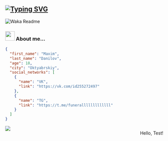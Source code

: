 [![Typing SVG](https://readme-typing-svg.demolab.com?font=Fira+Code&weight=700&size=28&pause=1000&color=1BF7D7&background=FFB27100&random=false&width=435&lines=Maxim%2C+18+yo%2C+live+in+RU)](https://git.io/typing-svg)
---
![Waka Readme](https://github.com/anmol098/anmol098/workflows/Waka%20Readme/badge.svg)
### <img src="https://media1.tenor.com/m/dnfJcln1SwoAAAAC/luffy-bruh.gif" width="30"> About me...


~~~JSON
{
  "first_name": "Maxim",
  "last_name": "Danilov",
  "age": 18,
  "city": "Oktyabrskiy",
  "social_networks": [
    {
      "name": "VK",
      "link": "https://vk.com/id255272497"
    },
    {
      "name": "TG",
      "link": "https://t.me/funeralllllllllllll"
    }
  ]
}
~~~

<div>
  <img style="float: left;" src="https://media1.tenor.com/m/a6S35wgiCOsAAAAC/deku-java.gif">
  <p style="float: right;">Hello, Test!</p>
</div>
